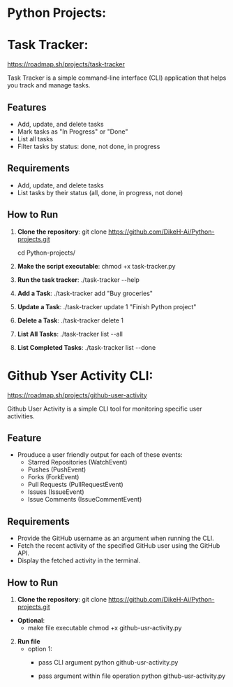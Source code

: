 # Python Projects: 

# Task Tracker: 
https://roadmap.sh/projects/task-tracker

Task Tracker is a simple command-line interface (CLI) application that helps you track and manage tasks.
## Features
- Add, update, and delete tasks
- Mark tasks as "In Progress" or "Done"
- List all tasks
- Filter tasks by status: done, not done, in progress

## Requirements
- Add, update, and delete tasks
- List tasks by their status (all, done, in progress, not done)

## How to Run

1. **Clone the repository**:
   git clone https://github.com/DikeH-Ai/Python-projects.git
   
   cd Python-projects/

2. **Make the script executable**:
    chmod +x task-tracker.py

3. **Run the task tracker**:
    ./task-tracker --help

4. **Add a Task**:
    ./task-tracker add "Buy groceries"

5. **Update a Task**:
    ./task-tracker update 1 "Finish Python project"

6. **Delete a Task**:
    ./task-tracker delete 1

7. **List All Tasks**:
    ./task-tracker list --all

8. **List Completed Tasks**:
    ./task-tracker list --done


# Github Yser Activity CLI:
https://roadmap.sh/projects/github-user-activity

Github User Activity is a simple CLI tool for monitoring specific user activities.

## Feature
- Prouduce a user friendly output for each of these events:
    - Starred Repositories (WatchEvent)
    - Pushes (PushEvent)
    - Forks (ForkEvent)
    - Pull Requests (PullRequestEvent)
    - Issues (IssueEvent)
    - Issue Comments (IssueCommentEvent)

## Requirements
- Provide the GitHub username as an argument when running the CLI.
- Fetch the recent activity of the specified GitHub user using the GitHub API.
- Display the fetched activity in the terminal.

## How to Run

1. **Clone the repository**:
   git clone https://github.com/DikeH-Ai/Python-projects.git

- **Optional**:
    - make file executable
    chmod +x github-usr-activity.py

2. **Run file**
    - option 1:
        - pass CLI argument
        python github-usr-activity.py <username>
        
        - pass argument within file operation
        python github-usr-activity.py
